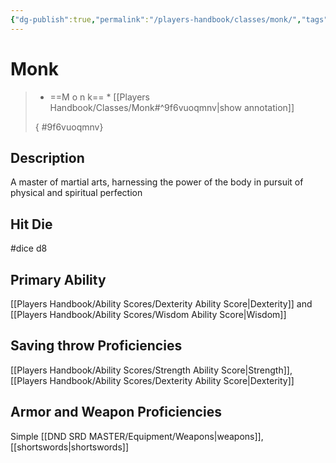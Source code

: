 ```yaml
---
{"dg-publish":true,"permalink":"/players-handbook/classes/monk/","tags":["class"],"noteIcon":""}
---
```



# Monk



>
>* ==M o n k== *
>[[Players Handbook/Classes/Monk#^9f6vuoqmnv\|show annotation]]
>
>
>
>{ #9f6vuoqmnv}

## Description

A master of martial arts, harnessing the power of the body in pursuit of physical and spiritual perfection

## Hit Die

#dice d8

## Primary Ability

[[Players Handbook/Ability Scores/Dexterity Ability Score\|Dexterity]] and [[Players Handbook/Ability Scores/Wisdom Ability Score\|Wisdom]] 

## Saving throw Proficiencies

[[Players Handbook/Ability Scores/Strength Ability Score\|Strength]], [[Players Handbook/Ability Scores/Dexterity Ability Score\|Dexterity]]

## Armor and Weapon Proficiencies 

Simple [[DND SRD MASTER/Equipment/Weapons\|weapons]], [[shortswords\|shortswords]] 